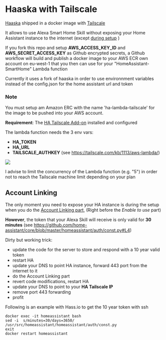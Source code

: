 # Haaska with Tailscale

[Haaska](https://github.com/mike-grant/haaska/) shipped in a docker image with [Tailscale](https://tailscale.com/)

It allows to use Alexa Smart Home Skill without exposing your Home Assistant instance to the internet (except <a href="user-content-account-linking">during setup</a> )

If you fork this repo and setup **AWS_ACCESS_KEY_ID** and **AWS_SECRET_ACCESS_KEY** as Github encrypted secrets, a Github workflow will build and publish a docker image to your AWS ECR own account on eu-west-1 that you then can use for your "HomeAssistant-SmartHome" Lambda function

Currently it uses a fork of haaska in order to use environnment variables instead of the config.json for the home assistant url and token

### Note ###
You must setup am Amazon ERC with the name 'ha-lambda-tailscale' for the image to be pushed into your AWS account.

**Requirement**: The [HA Tailscale Add-on](https://github.com/hassio-addons/addon-tailscale) installed and configured

The lambda function needs the 3 env vars:
- **HA_TOKEN**
- **HA_URL**
- **TAILSCALE_AUTHKEY** (see https://tailscale.com/kb/1113/aws-lambda/)

![](img/lambdaenv.png)

I advise to limit the concurrency of the Lambda function (e.g. "5") in order not to reach the Tailscale machine limit depending on your plan


## Account Linking

The only moment you need to expose your HA instance is during the setup when you do the [Account Linking part](https://www.home-assistant.io/integrations/alexa.smart_home/#account-linking),  (Right before the *Enable to use* part)

**However**, the token that your Alexa Skill will receive is only valid for **30 minutes** (see https://github.com/home-assistant/core/blob/master/homeassistant/auth/const.py#L4)

Dirty but working trick:
- update the code for the server to store and respond with a 10 year valid token
- restart HA
- update your DNS to point HA instance, forward 443 port from the internet to it
- do the Account Linking part
- revert code modifications, restart HA
- update your DNS to point to your **HA Tailscale IP**
- remove port 443 forwarding
- profit

Following is an example with Hass.io to get the 10 year token with ssh
```
docker exec -it homeassistant bash
sed -i  s/minutes=30/days=3650/   /usr/src/homeassistant/homeassistant/auth/const.py
exit
docker restart homeassistant
```



